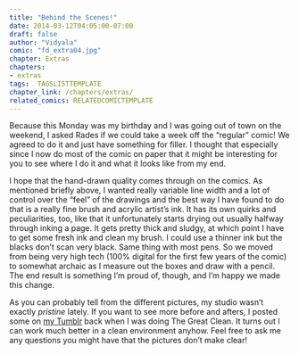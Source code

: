 ```yaml
---
title: "Behind the Scenes!"
date: 2014-03-12T04:05:00-07:00
draft: false
author: "Vidyala"
comic: "fd_extra04.jpg"
chapter: Extras
chapters:
- extras
tags:  TAGSLISTTEMPLATE
chapter_link: /chapters/extras/
related_comics: RELATEDCOMICTEMPLATE
---
```


Because this Monday was my birthday and I was going out of town on the weekend, I asked Rades if we could take a week off the “regular” comic! We agreed to do it and just have something for filler. I thought that especially since I now do most of the comic on paper that it might be interesting for you to see where I do it and what it looks like from my end.


I hope that the hand-drawn quality comes through on the comics. As mentioned briefly above, I wanted really variable line width and a lot of control over the “feel” of the drawings and the best way I have found to do that is a really fine brush and acrylic artist’s ink. It has its own quirks and peculiarities, too, like that it unfortunately starts drying out usually halfway through inking a page. It gets pretty thick and sludgy, at which point I have to get some fresh ink and clean my brush. I could use a thinner ink but the blacks don’t scan very black. Same thing with most pens. So we moved from being very high tech (100% digital for the first few years of the comic) to somewhat archaic as I measure out the boxes and draw with a pencil. The end result is something I’m proud of, though, and I’m happy we made this change.


As you can probably tell from the different pictures, my studio wasn’t exactly *pristine* lately. If you want to see more before and afters, I posted some on [my Tumblr](http://vidyala.tumblr.com/post/76682404715/my-studio-unfucking-i-lost-track-of-how-many) back when I was doing The Great Clean. It turns out I can work much better in a clean environment anyhow. Feel free to ask me any questions you might have that the pictures don’t make clear!

